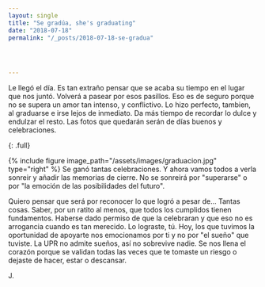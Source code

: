 ```yaml
---
layout: single
title: "Se gradúa, she's graduating"
date: "2018-07-18"
permalink: "/_posts/2018-07-18-se-gradua"




---
```


Le llegó el día. Es tan extraño pensar que se acaba su tiempo en el lugar que nos juntó. Volverá a pasear por esos pasillos. Eso es de seguro porque no se supera un amor tan intenso, y conflictivo. Lo hizo perfecto, tambien, al graduarse e irse lejos de inmediato. Da más tiempo de recordar lo dulce y endulzar el resto. Las fotos que quedarán serán de días buenos y celebraciones. 

{: .full}

{% include figure image_path="/assets/images/graduacion.jpg" type="right" %} Se ganó tantas celebraciones. Y ahora vamos todos a verla sonreir y añadir las memorias de cierre. No se sonreirá por "superarse" o por "la emoción de las posibilidades del futuro". 

Quiero pensar que será por reconocer lo que logró a pesar de... Tantas cosas. Saber, por un ratito al menos, que todos los cumplidos tienen fundamentos. Haberse dado permiso de que la celebraran y que eso no es arrogancia cuando es tan merecido. Lo lograste, tú. Hoy, los que tuvimos la oportunidad de apoyarte nos emocionamos por ti y no por "el sueño" que tuviste. La UPR no admite sueños, así no sobrevive nadie. Se nos llena el corazón porque se validan todas las veces que te tomaste un riesgo o dejaste de hacer, estar o descansar. 

J.
